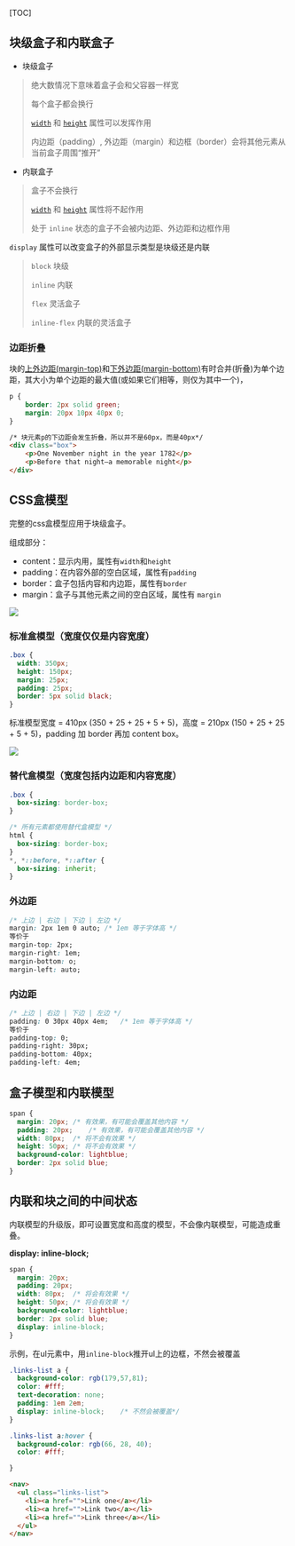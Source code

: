 [TOC]

## 块级盒子和内联盒子

* 块级盒子

> 绝大数情况下意味着盒子会和父容器一样宽
>
> 每个盒子都会换行
>
> [`width`](https://developer.mozilla.org/zh-CN/docs/Web/CSS/width) 和 [`height`](https://developer.mozilla.org/zh-CN/docs/Web/CSS/height) 属性可以发挥作用
>
> 内边距（padding）, 外边距（margin）和边框（border）会将其他元素从当前盒子周围“推开”

* 内联盒子

> 盒子不会换行
>
> [`width`](https://developer.mozilla.org/zh-CN/docs/Web/CSS/width) 和 [`height`](https://developer.mozilla.org/zh-CN/docs/Web/CSS/height) 属性将不起作用
>
> 处于 `inline` 状态的盒子不会被内边距、外边距和边框作用

`display` 属性可以改变盒子的外部显示类型是块级还是内联

> `block`	块级
>
> `inline`	内联
>
> `flex`	灵活盒子
>
> `inline-flex`	内联的灵活盒子

### 边距折叠

块的[上外边距(margin-top)](https://developer.mozilla.org/zh-CN/docs/Web/CSS/margin-top)和[下外边距(margin-bottom)](https://developer.mozilla.org/zh-CN/docs/Web/CSS/margin-bottom)有时合并(折叠)为单个边距，其大小为单个边距的最大值(或如果它们相等，则仅为其中一个)，

```css
p {
    border: 2px solid green;
    margin: 20px 10px 40px 0;
}
```

```html
/* 块元素p的下边距会发生折叠，所以并不是60px，而是40px*/
<div class="box">
    <p>One November night in the year 1782</p>
    <p>Before that night—a memorable night</p>
</div>
```

## CSS盒模型

完整的css盒模型应用于块级盒子。

组成部分：

* content：显示内用，属性有`width`和`height`
* padding：在内容外部的空白区域，属性有`padding`
* border：盒子包括内容和内边距，属性有`border`
* margin：盒子与其他元素之间的空白区域，属性有 `margin`

![](C:\Users\91372\AppData\Roaming\Typora\typora-user-images\image-20210119165907474.png)

### 标准盒模型（宽度仅仅是内容宽度）

```css
.box {
  width: 350px;
  height: 150px;
  margin: 25px;
  padding: 25px;
  border: 5px solid black;
}
```

标准模型宽度 = 410px (350 + 25 + 25 + 5 + 5)，高度 = 210px (150 + 25 + 25 + 5 + 5)，padding 加 border 再加 content box。

![](C:\Users\91372\AppData\Roaming\Typora\typora-user-images\image-20210119170511915.png)

### 替代盒模型（宽度包括内边距和内容宽度）

```css
.box {
  box-sizing: border-box;
} 
```

```css
/* 所有元素都使用替代盒模型 */
html {
  box-sizing: border-box;
}
*, *::before, *::after {
  box-sizing: inherit;
}
```

### 外边距

```css
/* 上边 | 右边 | 下边 | 左边 */
margin: 2px 1em 0 auto;	/* 1em 等于字体高 */
等价于
margin-top: 2px;
margin-right: 1em;
margin-bottom: o;
margin-left: auto;
```

### 内边距

```css
/* 上边 | 右边 | 下边 | 左边 */
padding: 0 30px 40px 4em;	/* 1em 等于字体高 */
等价于
padding-top: 0;
padding-right: 30px;
padding-bottom: 40px;
padding-left: 4em;
```

## 盒子模型和内联模型

```css
span {
  margin: 20px;	/* 有效果，有可能会覆盖其他内容 */
  padding: 20px;	/* 有效果，有可能会覆盖其他内容 */	
  width: 80px;	/* 将不会有效果 */
  height: 50px;	/* 将不会有效果 */
  background-color: lightblue;
  border: 2px solid blue;
}
```

##  内联和块之间的中间状态

内联模型的升级版，即可设置宽度和高度的模型，不会像内联模型，可能造成重叠。

**display: inline-block;**

```css
span {
  margin: 20px;
  padding: 20px;
  width: 80px;	/* 将会有效果 */
  height: 50px;	/* 将会有效果 */
  background-color: lightblue;
  border: 2px solid blue;
  display: inline-block;
}
```

示例，在ul元素中，用`inline-block`推开ul上的边框，不然会被覆盖

```css
.links-list a {
  background-color: rgb(179,57,81);
  color: #fff;
  text-decoration: none;
  padding: 1em 2em;
  display: inline-block;	/* 不然会被覆盖*/
}

.links-list a:hover {
  background-color: rgb(66, 28, 40);
  color: #fff;

}
```

```html
<nav>
  <ul class="links-list">
    <li><a href="">Link one</a></li>
    <li><a href="">Link two</a></li>
    <li><a href="">Link three</a></li>
  </ul>
</nav>    
```

